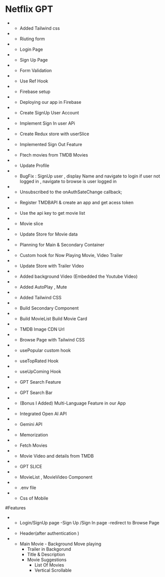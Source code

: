 # Netflix GPT
* - Added Tailwind css 
* - Riuting form
* - Login Page
* - Sign Up Page 
* - Form Validation 
* - Use Ref Hook
* - Firebase setup
* - Deploying our app in Firebase
* - Create SignUp User Account
* - Implement Sign In user APi
* - Create Redux store with userSlice
* - Implemented Sign Out Feature
* - Ftech movies from TMDB Movies
* - Update Profile
* - BugFix : SignUp user , display Name and navigate to login if user not logged in ,
navigate to browse is user logged in
* - Unsubscribed to the onAuthSateChange callback;  
* - Register TMDBAPI & create an app and get acess token
* - Use the api key to get movie list
* - Movie slice 
* - Update Store for Movie data
* - Planning for Main & Secondary Container
* - Custom hook for Now Playing Movie, Video Trailer
* - Update Store with Trailer Video
* - Added background Video (Embedded the Youtube Video)
* - Added AutoPlay , Mute
* - Added Tailwind CSS
* - Build Secondary Component
* - Build MovieList
Build Movie Card
* - TMDB Image CDN Url
* - Browse Page with Tailwind CSS
* - usePopular custom hook
* - useTopRated Hook
* - useUpComing Hook
* - GPT Search Feature
* - GPT Search Bar
* - (Bonus I Added) Multi-Language Feature in our App
* - Integrated Open AI API
* - Gemini API
* - Memorization
* - Fetch Movies
* - Movie Video and details from TMDB
* - GPT SLICE
* - MovieList , MovieVideo Component
* - .env file 
* - Css of Mobile


 
#Features
* - Login/SignUp page
    -Sign Up /Sign In page
    -redirect to Browse Page

* - Header(after authentication )
* - Main Movie - Background Move playing
    - Trailer in Backgorund
    - Title & Description
    - Movie Suggestions
        - List Of Movies
        - Vertical Scrollable 

